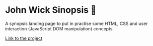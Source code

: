 # John Wick Sinopsis :movie_camera:

A synopsis landing page to put in practise some HTML, CSS and user interaction (JavaScript DOM manipulation) concepts.

[Link to the project](https://practical-sinoussi-c6403c.netlify.app/)
